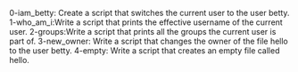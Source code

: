 0-iam_betty: Create a script that switches the current user to the user betty.
1-who_am_i:Write a script that prints the effective username of the current user.
2-groups:Write a script that prints all the groups the current user is part of.
3-new_owner: Write a script that changes the owner of the file hello to the user betty.
4-empty: Write a script that creates an empty file called hello.
